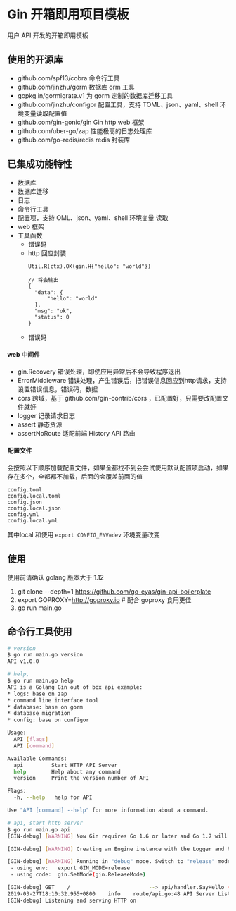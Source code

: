 # Gin 开箱即用项目模板

用户 API 开发的开箱即用模板

## 使用的开源库

* github.com/spf13/cobra 命令行工具
* github.com/jinzhu/gorm 数据库 orm 工具
* gopkg.in/gormigrate.v1 为 gorm 定制的数据库迁移工具
* github.com/jinzhu/configor 配置工具，支持 TOML、json、yaml、shell 环境变量读取配置值
* github.com/gin-gonic/gin Gin http web 框架
* github.com/uber-go/zap 性能极高的日志处理库
* github.com/go-redis/redis redis 封装库

## 已集成功能特性

* 数据库
* 数据库迁移
* 日志
* 命令行工具
* 配置项，支持 OML、json、yaml、shell 环境变量 读取
* web 框架
* 工具函数
  + 错误码
  + http 回应封装
    ```
    Util.R(ctx).OK(gin.H{"hello": "world"})

    // 将会输出
    {
      "data": {
          "hello": "world"
      },
      "msg": "ok",
      "status": 0
    }
    ```
  + 错误码

#### web 中间件

* gin.Recovery 错误处理，即使应用异常后不会导致程序退出
* ErrorMiddleware 错误处理，产生错误后，把错误信息回应到http请求，支持设置错误信息，错误码，数据
* cors 跨域，基于 github.com/gin-contrib/cors ，已配置好，只需要改配置文件就好
* logger 记录请求日志
* assert 静态资源
* assertNoRoute 适配前端 History API 路由

#### 配置文件

会按照以下顺序加载配置文件，如果全都找不到会尝试使用默认配置项启动，如果存在多个，全都都不加载，后面的会覆盖前面的值

```
config.toml
config.local.toml
config.json
config.local.json
config.yml
config.local.yml
```

其中local 和使用 `export CONFIG_ENV=dev` 环境变量改变


## 使用

使用前请确认 golang 版本大于 1.12

1. git clone --depth=1 https://github.com/go-eyas/gin-api-boilerplate
2. export GOPROXY=http://goproxy.io # 配合 goproxy 食用更佳
3. go run main.go


## 命令行工具使用

```sh
# version
$ go run main.go version
API v1.0.0

# help, 
$ go run main.go help
API is a Golang Gin out of box api example:
* logs: base on zap
* command line interface tool
* database: base on gorm
* database migration
* config: base on configor

Usage:
  API [flags]
  API [command]

Available Commands:
  api         Start HTTP API Server
  help        Help about any command
  version     Print the version number of API

Flags:
  -h, --help   help for API

Use "API [command] --help" for more information about a command.

# api, start http server
$ go run main.go api
[GIN-debug] [WARNING] Now Gin requires Go 1.6 or later and Go 1.7 will be required soon.

[GIN-debug] [WARNING] Creating an Engine instance with the Logger and Recovery middleware already attached.

[GIN-debug] [WARNING] Running in "debug" mode. Switch to "release" mode in production.
 - using env:   export GIN_MODE=release
 - using code:  gin.SetMode(gin.ReleaseMode)

[GIN-debug] GET    /                         --> api/handler.SayHello (6 handlers)
2019-03-27T18:10:32.955+0800    info    route/api.go:48 API Server Listening:
[GIN-debug] Listening and serving HTTP on
```